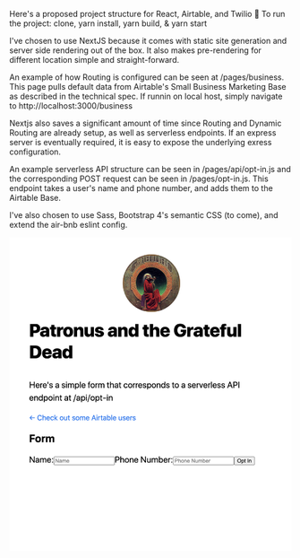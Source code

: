 Here's a proposed project structure for React, Airtable, and Twilio
🚀 To run the project: clone, yarn install, yarn build, & yarn start

I've chosen to use NextJS because it comes with static site generation and server side rendering out of the box.  It also makes pre-rendering for different location simple and straight-forward.

An example of how Routing is configured can be seen at /pages/business.  This page pulls default data from Airtable's Small Business Marketing Base as described in the technical spec.  If runnin on local host, simply navigate to http://localhost:3000/business 

Nextjs also saves a significant amount of time since Routing and Dynamic Routing are already setup, as well as serverless endpoints.  If an express server is eventually required, it is easy to expose the underlying exress configuration.

An example serverless API structure can be seen in /pages/api/opt-in.js and the corresponding POST request can be seen in /pages/opt-in.js.  This endpoint takes a user's name and phone number, and adds them to the Airtable Base.

I've also chosen to use Sass, Bootstrap 4's semantic CSS (to come), and extend the air-bnb eslint config.

![alt text](https://github.com/newbluestudios/PatronusConcept/blob/master/public/images/Dashboard.png?raw=true)

